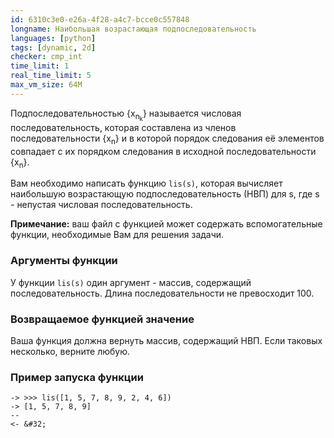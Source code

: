 ```yaml
---
id: 6310c3e0-e26a-4f28-a4c7-bcce0c557848
longname: Наибольшая возрастающая подпоследовательность
languages: [python]
tags: [dynamic, 2d]
checker: cmp_int
time_limit: 1
real_time_limit: 5
max_vm_size: 64M
---
```



Подпоследовательностью {x<sub>n<sub>k</sub></sub>} называется числовая последовательность, которая составлена из членов последовательности {x<sub>n</sub>} и в которой порядок следования её элементов совпадает с их порядком следования в исходной последовательности {x<sub>n</sub>}.

Вам необходимо написать функцию `lis(s)`, которая вычисляет наибольшую возрастающую подпоследовательность (НВП) для s, где s - непустая числовая последовательность.

**Примечание:** ваш файл с функцией может содержать вспомогательные функции, необходимые Вам для решения задачи.

### Аргументы функции

У функции `lis(s)` один аргумент - массив, содержащий последовательность.
Длина последовательности не превосходит 100.

### Возвращаемое функцией значение

Ваша функция должна вернуть массив, содержащий НВП.
Если таковых несколько, верните любую.

### Пример запуска функции

```
-> >>> lis([1, 5, 7, 8, 9, 2, 4, 6])
-> [1, 5, 7, 8, 9]
--
<- &#32;
```
